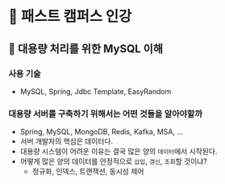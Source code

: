 # :book: 패스트 캠퍼스 인강 

## :pushpin: 대용량 처리를 위한 MySQL 이해

### 사용 기술
- MySQL, Spring, Jdbc Template, EasyRandom

### 대용량 서버를 구축하기 위해서는 어떤 것들을 알아야할까
- Spring, MySQL, MongoDB, Redis, Kafka, MSA, ...
- 서버 개발자의 핵심은 데이터다.
- 대용량 시스템이 어려운 이유는 결국 많은 양의 `데이터`에서 시작된다.
- 어떻게 많은 양의 데이터를 안정적으로 `삽입`, `갱신`, `조회`할 것이냐?
  - 정규화, 인덱스, 트랜잭션, 동시성 제어